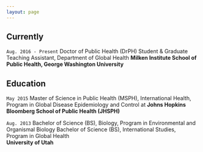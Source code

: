 ```yaml
---
layout: page
---
```

## Currently

`Aug. 2016 - Present`
Doctor of Public Health (DrPH) Student & Graduate Teaching Assistant, Department of Global Health
__Milken Institute School of Public Health, George Washington University__

## Education

`May 2015`
Master of Science in Public Health (MSPH), International Health, Program in Global Disease Epidemiology and Control at
__Johns Hopkins Bloomberg School of Public Health (JHSPH)__

`Aug. 2013`
Bachelor of Science (BS), Biology, Program in Environmental and Organismal Biology
Bachelor of Science (BS), International Studies, Program in Global Health                                        
__University of Utah__
